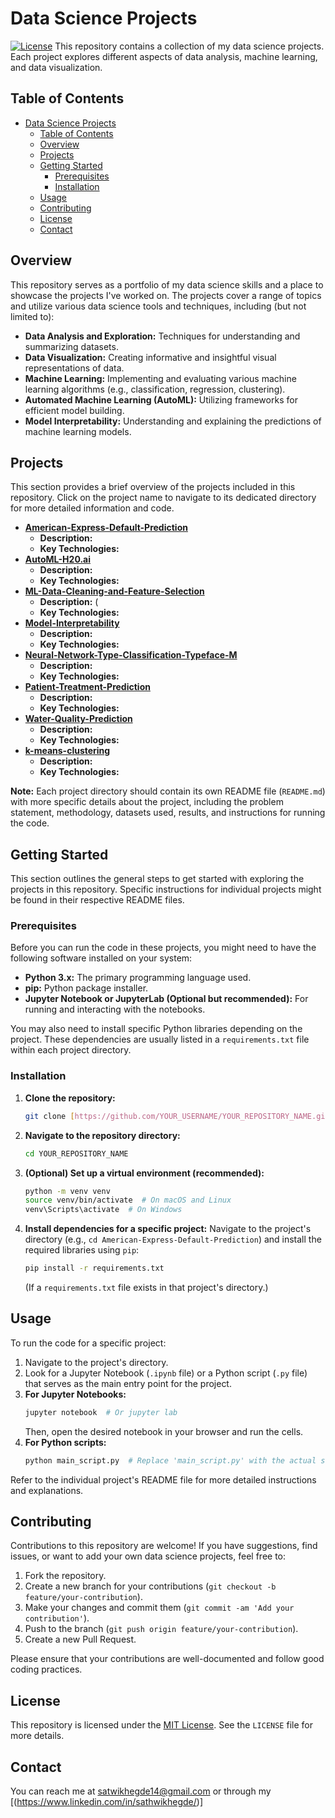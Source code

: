# Data Science Projects

[![License](https://img.shields.io/badge/License-MIT-yellow.svg)](https://opensource.org/licenses/MIT)
This repository contains a collection of my data science projects. Each project explores different aspects of data analysis, machine learning, and data visualization.

## Table of Contents

- [Data Science Projects](#data-science-projects)
  - [Table of Contents](#table-of-contents)
  - [Overview](#overview)
  - [Projects](#projects)
  - [Getting Started](#getting-started)
    - [Prerequisites](#prerequisites)
    - [Installation](#installation)
  - [Usage](#usage)
  - [Contributing](#contributing)
  - [License](#license)
  - [Contact](#contact)

## Overview

This repository serves as a portfolio of my data science skills and a place to showcase the projects I've worked on. The projects cover a range of topics and utilize various data science tools and techniques, including (but not limited to):

* **Data Analysis and Exploration:** Techniques for understanding and summarizing datasets.
* **Data Visualization:** Creating informative and insightful visual representations of data.
* **Machine Learning:** Implementing and evaluating various machine learning algorithms (e.g., classification, regression, clustering).
* **Automated Machine Learning (AutoML):** Utilizing frameworks for efficient model building.
* **Model Interpretability:** Understanding and explaining the predictions of machine learning models.

## Projects

This section provides a brief overview of the projects included in this repository. Click on the project name to navigate to its dedicated directory for more detailed information and code.

* **[American-Express-Default-Prediction](American-Express-Default-Prediction/)**
    * **Description:** 
    * **Key Technologies:** 
* **[AutoML-H20.ai](AutoML-H20.ai/)**
    * **Description:** 
    * **Key Technologies:** 
* **[ML-Data-Cleaning-and-Feature-Selection](ML-Data-Cleaning-and-Feature-Selection/)**
    * **Description:** (
    * **Key Technologies:** 
* **[Model-Interpretability](Model-Interpretability/)**
    * **Description:**
    * **Key Technologies:** 
* **[Neural-Network-Type-Classification-Typeface-M](Neural-Network-Type-Classification-Typeface-M/)**
    * **Description:** 
    * **Key Technologies:** 
* **[Patient-Treatment-Prediction](Patient-Treatment-Prediction/)**
    * **Description:** 
    * **Key Technologies:**
* **[Water-Quality-Prediction](Water-Quality-Prediction/)**
    * **Description:**
    * **Key Technologies:**
* **[k-means-clustering](k-means-clustering/)**
    * **Description:** 
    * **Key Technologies:**

**Note:** Each project directory should contain its own README file (`README.md`) with more specific details about the project, including the problem statement, methodology, datasets used, results, and instructions for running the code.

## Getting Started

This section outlines the general steps to get started with exploring the projects in this repository. Specific instructions for individual projects might be found in their respective README files.

### Prerequisites

Before you can run the code in these projects, you might need to have the following software installed on your system:

* **Python 3.x:** The primary programming language used.
* **pip:** Python package installer.
* **Jupyter Notebook or JupyterLab (Optional but recommended):** For running and interacting with the notebooks.

You may also need to install specific Python libraries depending on the project. These dependencies are usually listed in a `requirements.txt` file within each project directory.

### Installation

1.  **Clone the repository:**
    ```bash
    git clone [https://github.com/YOUR_USERNAME/YOUR_REPOSITORY_NAME.git](https://www.google.com/search?q=https://github.com/SathwikHegde/data-science-projects.git)
    ```
    
2.  **Navigate to the repository directory:**
    ```bash
    cd YOUR_REPOSITORY_NAME
    ```

3.  **(Optional) Set up a virtual environment (recommended):**
    ```bash
    python -m venv venv
    source venv/bin/activate  # On macOS and Linux
    venv\Scripts\activate  # On Windows
    ```

4.  **Install dependencies for a specific project:**
    Navigate to the project's directory (e.g., `cd American-Express-Default-Prediction`) and install the required libraries using `pip`:
    ```bash
    pip install -r requirements.txt
    ```
    (If a `requirements.txt` file exists in that project's directory.)

## Usage

To run the code for a specific project:

1.  Navigate to the project's directory.
2.  Look for a Jupyter Notebook (`.ipynb` file) or a Python script (`.py` file) that serves as the main entry point for the project.
3.  **For Jupyter Notebooks:**
    ```bash
    jupyter notebook  # Or jupyter lab
    ```
    Then, open the desired notebook in your browser and run the cells.
4.  **For Python scripts:**
    ```bash
    python main_script.py  # Replace 'main_script.py' with the actual script name
    ```

Refer to the individual project's README file for more detailed instructions and explanations.

## Contributing

Contributions to this repository are welcome! If you have suggestions, find issues, or want to add your own data science projects, feel free to:

1.  Fork the repository.
2.  Create a new branch for your contributions (`git checkout -b feature/your-contribution`).
3.  Make your changes and commit them (`git commit -am 'Add your contribution'`).
4.  Push to the branch (`git push origin feature/your-contribution`).
5.  Create a new Pull Request.

Please ensure that your contributions are well-documented and follow good coding practices.

## License

This repository is licensed under the [MIT License](LICENSE). See the `LICENSE` file for more details.

## Contact

You can reach me at satwikhegde14@gmail.com or through my [(https://www.linkedin.com/in/sathwikhegde/)]